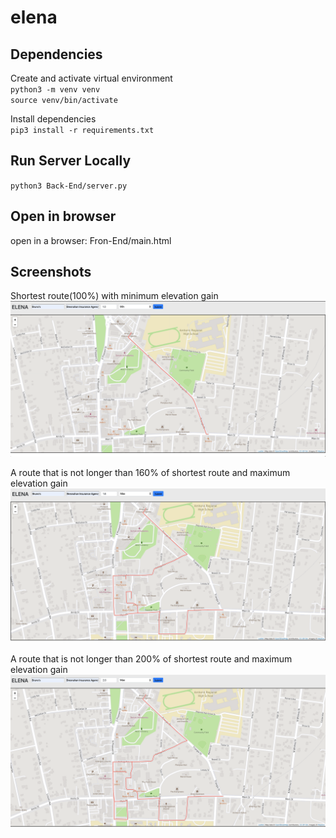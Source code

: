 # elena

## Dependencies
Create and activate virtual environment  
`python3 -m venv venv`  
`source venv/bin/activate`

Install dependencies  
`pip3 install -r requirements.txt`

## Run Server Locally
`python3 Back-End/server.py`

## Open in browser
open in a browser: Fron-End/main.html

## Screenshots
Shortest route(100%) with minimum elevation gain  
![100% minimum screenshot](https://github.com/Jinhong19/elena/blob/master/images/min_100.png)

A route that is not longer than 160% of shortest route and maximum elevation gain  
![160% maximum screenshot](https://github.com/Jinhong19/elena/blob/master/images/max_160.png)

A route that is not longer than 200% of shortest route and maximum elevation gain  
![200% maximum screenshot](https://github.com/Jinhong19/elena/blob/master/images/max_200.png)